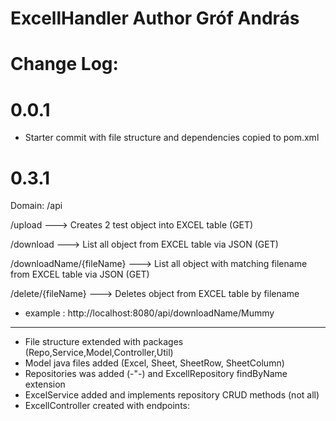 # ExcellHandler Author Gróf András

# Change Log: 

# 0.0.1

- Starter commit with file structure and dependencies copied to pom.xml

# 0.3.1

Domain: /api

/upload ---> Creates 2 test object into EXCEL table (GET)

/download ---> List all object from EXCEL table via JSON (GET)

/downloadName/{fileName} ---> List all object with matching filename from EXCEL table via JSON (GET)

/delete/{fileName} ---> Deletes object from EXCEL table by filename

- example : http://localhost:8080/api/downloadName/Mummy

----------------------------------------------------------------------------------------------------------------

- File structure extended with packages (Repo,Service,Model,Controller,Util)
- Model java files added (Excel, Sheet, SheetRow, SheetColumn)
- Repositories was added (-"-) and ExcellRepository findByName extension
- ExcelService added and implements repository CRUD methods (not all)
- ExcellController created with endpoints:

